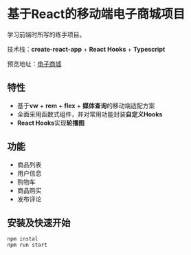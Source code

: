 # 基于React的移动端电子商城项目

学习前端时所写的练手项目。

技术栈：**create-react-app** + **React Hooks** + **Typescript**


预览地址：[电子商城](http://119.23.56.56:10000/)
## 特性
- 基于**vw** + **rem** + **flex** + **媒体查询**的移动端适配方案
- 全面采用函数式组件，并对常用功能封装**自定义Hooks**
- **React Hooks**实现**轮播图**

## 功能
- 商品列表
- 用户信息
- 购物车
- 商品购买
- 发布评论
  
## 安装及快速开始
```
npm instal
npm run start
```


